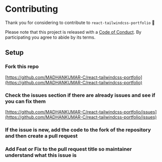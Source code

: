 # Contributing

Thank you for considering to contribute to `react-tailwindcss-portfolio` 💖

Please note that this project is released with a [Code of Conduct](https://github.com/MADHANKUMAR-C/react-tailwindcss-portfolio/blob/main/CODE_OF_CONDUCT.md). By participating you agree to abide by its terms.

## Setup

### Fork this repo

[https://github.com/MADHANKUMAR-C/react-tailwindcss-portfolio](https://github.com/MADHANKUMAR-C/react-tailwindcss-portfolio)

### Check the issues section if there are already issues and see if you can fix them


[https://github.com/MADHANKUMAR-C/react-tailwindcss-portfolio/issues](https://github.com/MADHANKUMAR-C/react-tailwindcss-portfolio/issues)

### If the issue is new, add the code to the fork of the repository and then create a pull request

### Add Feat or Fix to the pull request title so maintainer understand what this issue is
